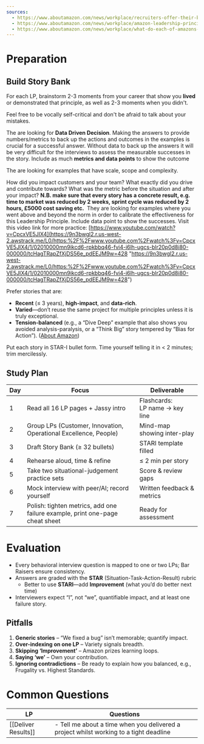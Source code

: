 ```yaml
---
sources:
  - https://www.aboutamazon.com/news/workplace/recruiters-offer-their-best-tips-for-interviewing-at-amazon
  - https://www.aboutamazon.com/news/workplace/amazon-leadership-principles-interview
  - https://www.aboutamazon.com/news/workplace/what-do-each-of-amazons-leadership-principles-really-mean
---
```

# Preparation

## Build Story Bank

For each LP, brainstorm 2-3 moments from your career that show you **lived** or demonstrated that principle, as well as 2-3 moments when you didn't. 

Feel free to be vocally self-critical and don't be afraid to talk about your mistakes.

The are looking for **Data Driven Decision**. Making the answers to provide numbers/metrics to back up the actions and outcomes in the examples is crucial for a successful answer. Without data to back up the answers it will be very difficult for the interviews to assess the measurable successes in the story. Include as much **metrics and data points** to show the outcome

The are looking for examples that have scale, scope and complexity. 

How did you impact customers and your team?
What exactly did you drive and contribute towards?
What was the metric before the situation and after your impact?
**N.B. make sure that every story has a concrete result, e.g. time to market was reduced by 2 weeks, sprint cycle was reduced by 2 hours, £5000 cost saving etc.** 
They are looking for examples where you went above and beyond the norm in order to calibrate the effectiveness for this Leadership Principle. 
Include data point to show the successes. Visit this video link for more practice: [https://www.youtube.com/watch?v=CpcxVE5JIX4](https://9n3bwgl2.r.us-west-2.awstrack.me/L0/https:%2F%2Fwww.youtube.com%2Fwatch%3Fv=CpcxVE5JIX4/1/02010000mn9ikcd6-rpkbbq46-fvi4-i6lh-ugcs-blr20p0d8i80-000000/tcHagTRapZfXjDS56e_pdEEJM9w=428 "https://9n3bwgl2.r.us-west-2.awstrack.me/L0/https:%2F%2Fwww.youtube.com%2Fwatch%3Fv=CpcxVE5JIX4/1/02010000mn9ikcd6-rpkbbq46-fvi4-i6lh-ugcs-blr20p0d8i80-000000/tcHagTRapZfXjDS56e_pdEEJM9w=428")

Prefer stories that are:

- **Recent** (≤ 3 years), **high-impact**, and **data-rich**.
- **Varied**—don’t reuse the same project for multiple principles unless it is truly exceptional.
- **Tension-balanced** (e.g., a “Dive Deep” example that also shows you avoided analysis-paralysis, or a “Think Big” story tempered by “Bias for Action”). ([About Amazon](https://www.aboutamazon.com/news/workplace/what-do-each-of-amazons-leadership-principles-really-mean "An interviewer dives deep on Amazon's 16 Leadership Principles"))

Put each story in STAR-I bullet form. Time yourself telling it in < 2 minutes; trim mercilessly.
## Study Plan

| Day | Focus                                                                        | Deliverable                        |
| --- | ---------------------------------------------------------------------------- | ---------------------------------- |
| 1   | Read all 16 LP pages + Jassy intro                                           | Flashcards: <br>LP name → key line |
| 2   | Group LPs (Customer, Innovation, Operational Excellence, People)             | Mind-map showing inter-play        |
| 3   | Draft Story Bank (≥ 32 bullets)                                              | STARI template filled              |
| 4   | Rehearse aloud, time & refine                                                | ≤ 2 min per story                  |
| 5   | Take two situational-judgement practice sets                                 | Score & review gaps                |
| 6   | Mock interview with peer/AI; record yourself                                 | Written feedback & metrics         |
| 7   | Polish: tighten metrics, add one failure example, print one-page cheat sheet | Ready for assessment               |

# Evaluation

- Every behavioral interview question is mapped to one or two LPs; Bar Raisers ensure consistency.
- Answers are graded with the **STAR** (Situation-Task-Action-Result) rubric
	- Better to use **STARI**—add **Improvement** (what you’d do better next time)
- Interviewers expect “I”, not “we”, quantifiable impact, and at least one failure story. 
## Pitfalls

1. **Generic stories** – “We fixed a bug” isn’t memorable; quantify impact.
2. **Over-indexing on one LP** – Variety signals breadth.
3. **Skipping ‘Improvement’** – Amazon prizes learning loops.
4. **Saying ‘we’** – Own your contribution.
5. **Ignoring contradictions** – Be ready to explain how you balanced, e.g., Frugality vs. Highest Standards.
# Common Questions

| LP                  | Questions                                                                              |
| ------------------- | -------------------------------------------------------------------------------------- |
| [[Deliver Results]] | - Tell me about a time when you delivered a project whilst working to a tight deadline |


